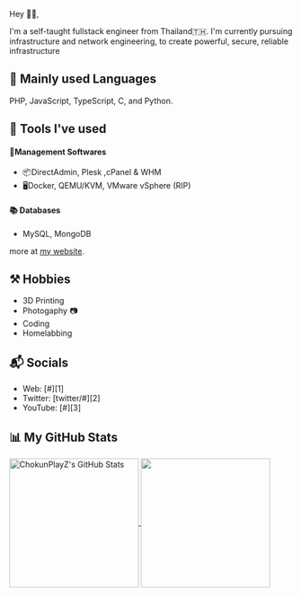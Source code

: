 Hey 👋🏻,

I'm a self-taught fullstack engineer from Thailand🇹🇭. I'm currently pursuing infrastructure and network engineering, to create powerful, secure, reliable infrastructure

## 📜 Mainly used Languages
PHP, JavaScript, TypeScript, C, and Python.

## 🧰 Tools I've used
#### 💼Management Softwares
- 📦DirectAdmin, Plesk ,cPanel & WHM
- 🖥Docker, QEMU/KVM, VMware vSphere (RIP)
#### 📚 Databases
- MySQL, MongoDB

more at [my website](https://www.nakharin.in.th).

## ⚒ Hobbies
- 3D Printing
- Photogaphy 📷
- Coding
- Homelabbing

## 📬 Socials

- Web: [#][1]
- Twitter: [twitter/#][2]
- YouTube: [#][3]

## 📊 My GitHub Stats

<a href="https://github.com/nakharinit">
  <img align="center" src="https://github-readme-stats.vercel.app/api?username=chokunplayz&theme=github_dark" alt="ChokunPlayZ's GitHub Stats" height="230"/>
</a>

<a href="https://github.com/nakharinit">
  <img align="center" src="https://github-readme-stats.vercel.app/api/top-langs/?username=chokunplayz&theme=github_dark" height="230"/>
</a>

